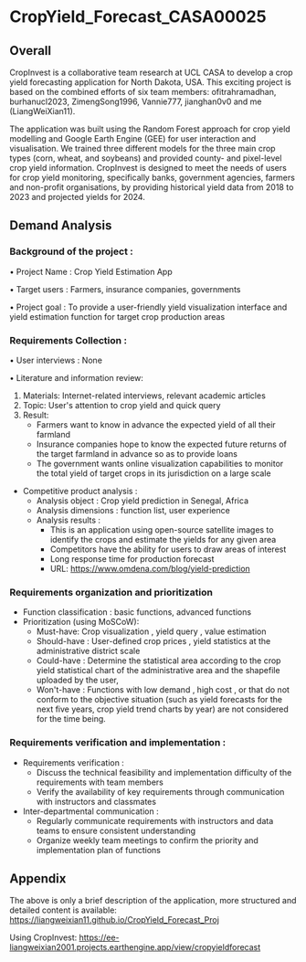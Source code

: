 # CropYield_Forecast_CASA00025
## Overall
CropInvest is a collaborative team research at UCL CASA to develop a crop yield forecasting application for North Dakota, USA. This exciting project is based on the combined efforts of six team members: ofitrahramadhan, burhanucl2023, ZimengSong1996, Vannie777, jianghan0v0 and me (LiangWeiXian11).

The application was built using the Random Forest approach for crop yield modelling and Google Earth Engine (GEE) for user interaction and visualisation. We trained three different models for the three main crop types (corn, wheat, and soybeans) and provided county- and pixel-level crop yield information. CropInvest is designed to meet the needs of users for crop yield monitoring, specifically banks, government agencies, farmers and non-profit organisations, by providing historical yield data from 2018 to 2023 and projected yields for 2024.

## Demand Analysis
### Background of the project :
•	Project Name : Crop Yield Estimation App

•	Target users : Farmers, insurance companies, governments

•	Project goal : To provide a user-friendly yield visualization interface and yield estimation function for target crop production areas

### Requirements Collection :
•	User interviews : None

•	Literature and information review:
1. Materials: Internet-related interviews, relevant academic articles
2. Topic: User's attention to crop yield and quick query
3. Result:
    - Farmers want to know in advance the expected yield of all their farmland
    - Insurance companies hope to know the expected future returns of the target farmland in advance so as to provide loans
    - The government wants online visualization capabilities to monitor the total yield of target crops in its jurisdiction on a large scale

-	Competitive product analysis :
    -	Analysis object : Crop yield prediction in Senegal, Africa 
    -	Analysis dimensions : function list, user experience
    -	Analysis results :
        -	This is an application using open-source satellite images to identify the crops and estimate the yields for any given area
        -	Competitors have the ability for users to draw areas of interest
        -	Long response time for production forecast
        -	URL: https://www.omdena.com/blog/yield-prediction

### Requirements organization and prioritization
-	Function classification : basic functions, advanced functions
-	Prioritization (using MoSCoW):
    -	Must-have: Crop visualization , yield query , value estimation
    -	Should-have : User-defined crop prices , yield statistics at the administrative district scale
    -	Could-have : Determine the statistical area according to the crop yield statistical chart of the administrative area and the shapefile uploaded by the user,
    -	Won't-have : Functions with low demand , high cost , or that do not conform to the objective situation (such as yield forecasts for the next five years, crop yield trend charts by year) are not considered for the time being.

### Requirements verification and implementation :
-	Requirements verification :
    -	Discuss the technical feasibility and implementation difficulty of the requirements with team members
    -	Verify the availability of key requirements through communication with instructors and classmates
-	Inter-departmental communication :
    -	Regularly communicate requirements with instructors and data teams to ensure consistent understanding
    -	Organize weekly team meetings to confirm the priority and implementation plan of functions


## Appendix

The above is only a brief description of the application, more structured and detailed content is available: https://liangweixian11.github.io/CropYield_Forecast_Proj

Using CropInvest: https://ee-liangweixian2001.projects.earthengine.app/view/cropyieldforecast

<!-- 
这是一个多行注释


- 一级项目一
  - 二级项目一
    - 三级项目一
    - 三级项目二
  - 二级项目二
- 一级项目二
  - 二级项目一
    - 三级项目一
    - 三级项目二
  - 二级项目二
  
-->




